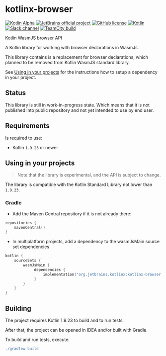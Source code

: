 # kotlinx-browser

[![Kotlin Alpha](https://kotl.in/badges/alpha.svg)](https://kotlinlang.org/docs/components-stability.html)
[![JetBrains official project](https://jb.gg/badges/official.svg)](https://confluence.jetbrains.com/display/ALL/JetBrains+on+GitHub)
[![GitHub license](https://img.shields.io/badge/license-Apache%20License%202.0-blue.svg?style=flat)](http://www.apache.org/licenses/LICENSE-2.0)
[![Kotlin](https://img.shields.io/badge/kotlin-1.9.23-blue.svg?logo=kotlin)](http://kotlinlang.org)
[![Slack channel](https://img.shields.io/badge/chat-slack-blue.svg?logo=slack)](https://kotlinlang.slack.com/archives/CDFP59223)
[![TeamCity build](https://img.shields.io/teamcity/build/s/KotlinTools_KotlinxBrowser_Build.svg?server=http%3A%2F%2Fteamcity.jetbrains.com)](https://teamcity.jetbrains.com/viewType.html?buildTypeId=KotlinTools_KotlinxDatetime_Build_All&guest=1)


Kotlin WasmJS browser API

A Kotlin library for working with browser declarations in WasmJs.

This library contains is a replacement for browser declarations, which planned to be removed from Kotlin WasmJS standard library.

See [Using in your projects](#using-in-your-projects) for the instructions how to setup a dependency in your project.

## Status

This library is still in work-in-progress state. Which means that it is not published into public repository and not yet intended to use by end user.

## Requirements

Is required to use:

* Kotlin `1.9.23` or newer

<!---
## Types

Work in progress

### Type use-cases

Work in progress

## Implementation

Work in progress

--->

## Using in your projects

> Note that the library is experimental, and the API is subject to change.

The library is compatible with the Kotlin Standard Library not lower than `1.9.23`.

### Gradle

- Add the Maven Central repository if it is not already there:

```kotlin
repositories {
    mavenCentral()
}
```

- In multiplatform projects, add a dependency to the wasmJsMain source set dependencies
```kotlin
kotlin {
    sourceSets {
        wasmJsMain {
             dependencies {
                 implementation("org.jetbrains.kotlinx:kotlinx-browser:0.3")
             }
        }
    }
}
```


## Building

The project requires Kotlin 1.9.23 to build and to run tests.

After that, the project can be opened in IDEA and/or built with Gradle.

To build and run tests, execute:
```gradle
./gradlew build
```
